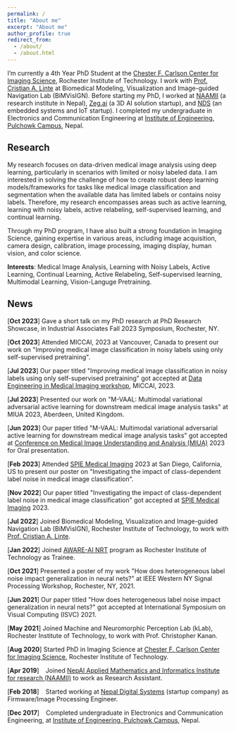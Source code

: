 ```yaml
---
permalink: /
title: "About me"
excerpt: "About me"
author_profile: true
redirect_from: 
  - /about/
  - /about.html
---
```


I’m currently a 4th Year PhD Student at the [Chester F. Carlson Center for Imaging Science](https://www.rit.edu/science/chester-f-carlson-center-imaging-science), Rochester Institute of Technology. I work with [Prof. Cristian A. Linte](https://www.rit.edu/directory/calbme-cristian-linte) at Biomedical Modeling, Visualization and Image-guided Navigation Lab (BiMVisIGN). Before starting my PhD, I worked at [NAAMII](https://www.naamii.org.np/) (a research institute in Nepal), [Zeg.ai](https://www.linkedin.com/company/zeg-ai/about/) (a 3D AI solution startup), and [NDS](https://nepaldigisys.com/) (an embedded systems and IoT startup). I completed my undergraduate in Electronics and Communication Engineering at [Institute of Engineering, Pulchowk Campus](https://pcampus.edu.np/), Nepal. 


## Research ##

My research focuses on data-driven medical image analysis using deep learning, particularly in scenarios with limited or noisy labeled data. I am interested in solving the challenge of how to create robust deep learning models/frameworks for tasks like medical image classification and segmentation when the available data has limited labels or contains noisy labels. Therefore, my research encompasses areas such as active learning, learning with noisy labels, active relabeling, self-supervised learning, and continual learning.

Through my PhD program, I have also built a strong foundation in Imaging Science, gaining expertise in various areas, including image acquisition, camera design, calibration, image processing, imaging display, human vision, and color science. 



<!-- In general, my research interests include computer vision, deep learning, and medical image analysis. To be specific, I have a strong foundation in imaging systems, active learning, continual learning, label noise in DL and it implications. I am interested to work in problems that have real world applications and generate insightful understanding. I also worked with Dr. Christopher Kanan at kLab for a year in investigating impact of heterogeneous label noise in neural networks, and developing efficient online continual learning method capable of learning from single pass through the dataset. -->

**Interests**: Medical Image Analysis, Learning with Noisy Labels, Active Learning, Continual Learning, Active Relabeling, Self-supervised learning, Multimodal Learning, Vision-Languge Pretraining.

<!-- Before starting my Phd, I worked as a Research Assistant at [NepAl Applied Mathematics and Informatics Institute for Research (NAAMII)](https://www.naamii.com.np/), 
under the co-supervision of [Dr. Bishesh Khanal](https://bishesh.github.io/) and [Dr. Binod Bhattarai](https://www.naamii.com.np/teams/binod-bhattarai/).
I have good experience working with Object Detection and Segmentation, Generative Adversarial Networks, 2D medical images, and general machine learning algorithms. 
I was also remotely involved as a part-time consultant at [Zeg.ai](https://www.zeg.ai/)- 3D AI solution Company, in R&D of photo-realistic content generation. 
At Zeg, I worked in computer rendered image to natural image translation, keypoint estimation, and 3D mesh reconstruction. -->


## News ##

[**Oct 2023**] Gave a short talk on my PhD research at PhD Research Showcase, in Industrial Associates Fall 2023 Symposium, Rochester, NY.

[**Oct 2023**] Attended MICCAI, 2023 at Vancouver, Canada to present our work on "Improving medical image classification
in noisy labels using only self-supervised pretraining".

[**Jul 2023**] Our paper titled "Improving medical image classification
in noisy labels using only self-supervised pretraining" got accepted at [Data Engineering in Medical Imaging workshop](https://demi-workshop.github.io/), MICCAI, 2023.

[**Jul 2023**] Presented our work on "M-VAAL: Multimodal variational adversarial active learning for downstream medical image analysis tasks" at MIUA 2023, Aberdeen, United Kingdom.

[**Jun 2023**] Our paper titled "M-VAAL: Multimodal variational adversarial active learning for downstream medical image analysis tasks" got accepted at [Conference on Medical Image Understanding and Analysis (MIUA)](https://www.abdn.ac.uk/events/conferences/miua2023.php) 2023 for Oral presentation.

[**Feb 2023**] Attended [SPIE Medical Imaging]((https://spie.org/conferences-and-exhibitions/medical-imaging/program?SSO=1)) 2023 at San Diego, California, US to present our poster on "Investigating the impact of class-dependent label noise in medical image classification".

[**Nov 2022**] Our paper titled "Investigating the impact of class-dependent label noise in medical image classification" got accepted at [SPIE Medical Imaging](https://spie.org/conferences-and-exhibitions/medical-imaging/program?SSO=1) 2023.

[**Jul 2022**] Joined Biomedical Modeling, Visualization and Image-guided Navigation Lab (BiMVisIGN), Rochester Institute of Technology, to work with [Prof. Cristian A. Linte](https://www.rit.edu/directory/calbme-cristian-linte).

[**Jan 2022**] Joined [AWARE-AI NRT](https://www.rit.edu/nrtai/about) program as Rochester Institute of Technology as Trainee.

[**Oct 2021**] Presented a poster of my work "How does heterogeneous label noise impact generalization in neural nets?" at IEEE Western NY Signal Processing Workshop, Rochester, NY, 2021.

[**Jun 2021**] Our paper titled "How does heterogeneous label noise impact generalization in neural nets?" got accepted at International Symposium on Visual Computing (ISVC) 2021.

[**May 2021**] Joined Machine and Neuromorphic Perception Lab (kLab), Rochester Institute of Technology, to work with Prof. Christopher Kanan.

[**Aug 2020**] Started PhD in Imaging Science at [Chester F. Carlson Center for Imaging Science](https://www.rit.edu/science/chester-f-carlson-center-imaging-science), Rochester Institute of Technology.

[**Apr 2019**] &ensp; Joined [NepAl Applied Mathematics and Informatics Institute for research (NAAMII)](https://www.naamii.org.np/) to work as Research Assistant.

[**Feb 2018**] &ensp; Started working at [Nepal Digital Systems](https://nepaldigisys.com/) (startup company) as Firmware/Image Processing Engineer.

[**Dec 2017**]  &ensp; Completed undergraduate in Electronics and Communication Engineering, at [Institute of Engineering, Pulchowk Campus](https://pcampus.edu.np/),  Nepal.
